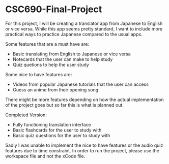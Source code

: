 # CSC690-Final-Project

For this project, I will be creating a translator app from Japanese to English or vice versa. While this app seems pretty standard, I want to include more practical ways to practice Japanese compared to the usual apps. 

Some features that are a must have are:
- Basic translating from English to Japanese or vice versa
- Notecards that the user can make to help study
- Quiz quetions to help the user study

Some nice to have features are:
- Videos from popular Japanese tutorials that the user can access
- Guess an anime from their opening song

There might be more features depending on how the actual implementation of the project goes but so far this is what is planned out.

Completed Version:
- Fully functioning translation interface
- Basic flashcards for the user to study with
- Basic quiz questions for the user to study with

Sadly I was unable to implement the nice to have features or the audio quiz features due to time constraint. 
In order to run the project, please use the workspace file and not the xCode file.
